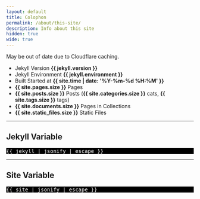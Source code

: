 ```yaml
---
layout: default
title: Colophon
permalink: /about/this-site/
description: Info about this site
hidden: true
wide: true
---
```


May be out of date due to Cloudflare caching.

- Jekyll Version **{{ jekyll.version }}**
- Jekyll Environment **{{ jekyll.environment }}** 
- Built Started at **{{ site.time | date: '%Y-%m-%d %H:%M' }}**
- **{{ site.pages.size }}** Pages
- **{{ site.posts.size }}** Posts (**{{ site.categories.size }}** cats, **{{ site.tags.size }}** tags)
- **{{ site.documents.size }}** Pages in Collections
- **{{ site.static_files.size }}** Static Files

---

## Jekyll Variable
<pre style="max-height: 95vh; overflow: scroll; background-color: #000; color: #fff;">
{{ jekyll | jsonify | escape }}
</pre>

---

## Site Variable
<pre style="max-height: 95vh; overflow: scroll; background-color: #000; color: #fff;">
{{ site | jsonify | escape }}
</pre>
